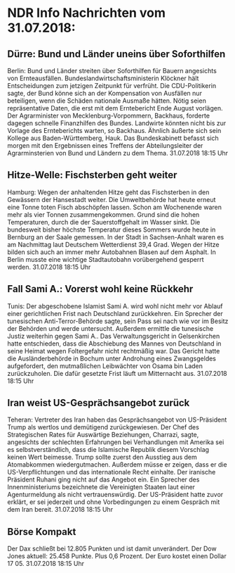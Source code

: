 # NDR Info Nachrichten vom 31.07.2018:


## Dürre: Bund und Länder uneins über Soforthilfen
Berlin: Bund und Länder streiten über Soforthilfen für Bauern angesichts von Ernteausfällen. Bundeslandwirtschaftsministerin Klöckner hält Entscheidungen zum jetzigen Zeitpunkt für verfrüht. Die CDU-Politikerin sagte, der Bund könne sich an der Kompensation von Ausfällen nur beteiligen, wenn die Schäden nationale Ausmaße hätten. Nötig seien repräsentative Daten, die erst mit dem Erntebericht Ende August vorlägen. Der Agrarminister von Mecklenburg-Vorpommern, Backhaus, forderte dagegen schnelle Finanzhilfen des Bundes. Landwirte könnten nicht bis zur Vorlage des Ernteberichts warten, so Backhaus. Ähnlich äußerte sich sein Kollege aus Baden-Württemberg, Hauk. Das Bundeskabinett befasst sich morgen mit den Ergebnissen eines Treffens der Abteilungsleiter der Agrarminsterien von Bund und Ländern zu dem Thema. 31.07.2018 18:15 Uhr 

## Hitze-Welle: Fischsterben geht weiter
Hamburg: Wegen der anhaltenden Hitze geht das Fischsterben in den Gewässern der Hansestadt weiter. Die Umweltbehörde hat heute erneut eine Tonne toten Fisch abschöpfen lassen. Schon am Wochenende waren mehr als vier Tonnen zusammengekommen. Grund sind die hohen Temperaturen, durch die der Sauerstoffgehalt im Wasser sinkt. Die bundesweit bisher höchste Temperatur dieses Sommers wurde heute in Bernburg an der Saale gemessen. In der Stadt in Sachsen-Anhalt waren es am Nachmittag laut Deutschem Wetterdienst 39,4 Grad. Wegen der Hitze bilden sich auch an immer mehr Autobahnen Blasen auf dem Asphalt. In Berlin musste eine wichtige Stadtautobahn vorübergehend gesperrt werden. 31.07.2018 18:15 Uhr 

## Fall Sami A.: Vorerst wohl keine Rückkehr
Tunis: Der abgeschobene Islamist Sami A. wird wohl nicht mehr vor Ablauf einer gerichtlichen Frist nach Deutschland zurückkehren. Ein Sprecher der tunesischen Anti-Terror-Behörde sagte, sein Pass sei nach wie vor im Besitz der Behörden und werde untersucht. Außerdem ermittle die tunesische Justiz weiterhin gegen Sami A.. Das Verwaltungsgericht in Gelsenkirchen hatte entschieden, dass die Abschiebung des Mannes von Deutschland in seine Heimat wegen Foltergefahr nicht rechtmäßig war. Das Gericht hatte die Ausländerbehörde in Bochum unter Androhung eines Zwangsgeldes aufgefordert, den mutmaßlichen Leibwächter von Osama bin Laden zurückzuholen. Die dafür gesetzte Frist läuft um Mitternacht aus. 31.07.2018 18:15 Uhr 

## Iran weist US-Gesprächsangebot zurück
Teheran:	Vertreter des Iran haben das Gesprächsangebot von US-Präsident Trump als wertlos und demütigend zurückgewiesen. Der Chef des Strategischen Rates für Auswärtige Beziehungen, Charrazi, sagte, angesichts der schlechten Erfahrungen bei Verhandlungen mit Amerika sei es selbstverständlich, dass die Islamische Republik diesem Vorschlag keinen Wert beimesse. Trump sollte zuerst den Ausstieg aus dem Atomabkommen wiedergutmachen. Außerdem müsse er zeigen, dass er die US-Verpflichtungen und das internationale Recht einhalte. Der iranische Präsident Ruhani ging nicht auf das Angebot ein. Ein Sprecher des Innenministeriums bezeichnete die Vereinigten Staaten laut einer Agenturmeldung als nicht vertrauenswürdig. Der US-Präsident hatte zuvor erklärt, er sei jederzeit und ohne Vorbedingungen zu einem Gespräch mit dem Iran bereit. 31.07.2018 18:15 Uhr 

## Börse Kompakt
Der Dax schließt bei 12.805 Punkten und ist damit unverändert. Der Dow Jones aktuell: 25.458 Punkte. Plus 0,6 Prozent. Der Euro kostet einen Dollar 17 05. 31.07.2018 18:15 Uhr 
